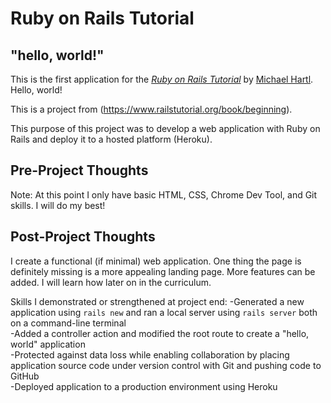# Ruby on Rails Tutorial

## "hello, world!"

This is the first application for the
[*Ruby on Rails Tutorial*](http://www.railstutorial.org/)
by [Michael Hartl](http://www.michaelhartl.com/). Hello, world!

This is a project from (https://www.railstutorial.org/book/beginning).

This purpose of this project was to develop a web application with Ruby on Rails and deploy it to a hosted platform (Heroku).


## Pre-Project Thoughts

Note: At this point I only have basic HTML, CSS, Chrome Dev Tool, and Git skills.
I will do my best!

## Post-Project Thoughts

I create a functional (if minimal) web application. One thing the page is definitely missing is a more appealing landing page. More
features can be added. I will learn how later on in the curriculum.

Skills I demonstrated or strengthened at project end: 
-Generated a new application using `rails new` and ran a local server using
`rails server` both on a command-line terminal <br>
-Added a controller action and modified the root route to create a "hello, world"
application <br>
-Protected against data loss while enabling collaboration by placing application 
source code under version control with Git and pushing code to GitHub <br>
-Deployed application to a production environment using Heroku


